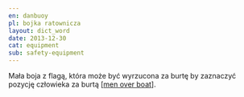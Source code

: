 ```yaml
---
en: danbuoy
pl: bojka ratownicza
layout: dict_word
date: 2013-12-30
cat: equipment
sub: safety-equipment
---
```


Mała boja z flagą, która może być wyrzucona za burtę by zaznaczyć pozycję człowieka za burtą [[men over boat](/dict/men-over-board.html)]. 